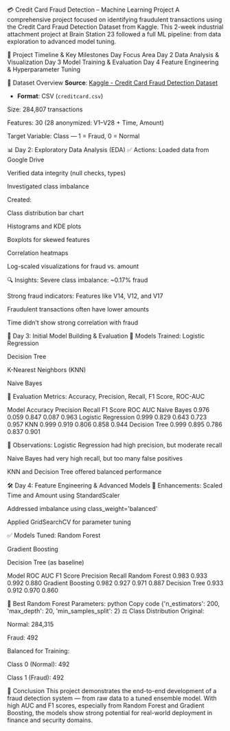 💳 Credit Card Fraud Detection – Machine Learning Project
A comprehensive project focused on identifying fraudulent transactions using the Credit Card Fraud Detection Dataset from Kaggle. This 2-week industrial attachment project at Brain Station 23 followed a full ML pipeline: from data exploration to advanced model tuning.

📅 Project Timeline & Key Milestones
Day	Focus Area
Day 2	Data Analysis & Visualization
Day 3	Model Training & Evaluation
Day 4	Feature Engineering & Hyperparameter Tuning

📁 Dataset Overview
**Source**: [Kaggle - Credit Card Fraud Detection Dataset](https://www.kaggle.com/datasets/mlg-ulb/creditcardfraud)
- **Format**: CSV (`creditcard.csv`)

Size: 284,807 transactions

Features: 30 (28 anonymized: V1–V28 + Time, Amount)

Target Variable: Class — 1 = Fraud, 0 = Normal

📊 Day 2: Exploratory Data Analysis (EDA)
✅ Actions:
Loaded data from Google Drive

Verified data integrity (null checks, types)

Investigated class imbalance

Created:

Class distribution bar chart

Histograms and KDE plots

Boxplots for skewed features

Correlation heatmaps

Log-scaled visualizations for fraud vs. amount

🔍 Insights:
Severe class imbalance: ~0.17% fraud

Strong fraud indicators: Features like V14, V12, and V17

Fraudulent transactions often have lower amounts

Time didn’t show strong correlation with fraud

🤖 Day 3: Initial Model Building & Evaluation
📌 Models Trained:
Logistic Regression

Decision Tree

K-Nearest Neighbors (KNN)

Naive Bayes

🧪 Evaluation Metrics:
Accuracy, Precision, Recall, F1 Score, ROC-AUC

Model	Accuracy	Precision	Recall	F1 Score	ROC AUC
Naive Bayes	0.976	0.059	0.847	0.087	0.963
Logistic Regression	0.999	0.829	0.643	0.723	0.957
KNN	0.999	0.919	0.806	0.858	0.944
Decision Tree	0.999	0.895	0.786	0.837	0.901

📌 Observations:
Logistic Regression had high precision, but moderate recall

Naive Bayes had very high recall, but too many false positives

KNN and Decision Tree offered balanced performance

🛠️ Day 4: Feature Engineering & Advanced Models
🔧 Enhancements:
Scaled Time and Amount using StandardScaler

Addressed imbalance using class_weight='balanced'

Applied GridSearchCV for parameter tuning

✅ Models Tuned:
Random Forest

Gradient Boosting

Decision Tree (as baseline)

Model	ROC AUC	F1 Score	Precision	Recall
Random Forest	0.983	0.933	0.992	0.880
Gradient Boosting	0.982	0.927	0.971	0.887
Decision Tree	0.933	0.912	0.970	0.860

🧠 Best Random Forest Parameters:
python
Copy code
{'n_estimators': 200, 'max_depth': 20, 'min_samples_split': 2}
⚖️ Class Distribution
Original:

Normal: 284,315

Fraud: 492

Balanced for Training:

Class 0 (Normal): 492

Class 1 (Fraud): 492

📌 Conclusion
This project demonstrates the end-to-end development of a fraud detection system — from raw data to a tuned ensemble model. With high AUC and F1 scores, especially from Random Forest and Gradient Boosting, the models show strong potential for real-world deployment in finance and security domains.
